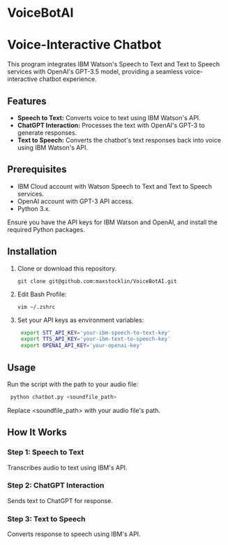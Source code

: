 # VoiceBotAI

# Voice-Interactive Chatbot

This program integrates IBM Watson's Speech to Text and Text to Speech services with OpenAI's GPT-3.5 model, providing a seamless voice-interactive chatbot experience.

## Features

- **Speech to Text:** Converts voice to text using IBM Watson's API.
- **ChatGPT Interaction:** Processes the text with OpenAI's GPT-3 to generate responses.
- **Text to Speech:** Converts the chatbot's text responses back into voice using IBM Watson's API.

## Prerequisites

- IBM Cloud account with Watson Speech to Text and Text to Speech services.
- OpenAI account with GPT-3 API access.
- Python 3.x.

Ensure you have the API keys for IBM Watson and OpenAI, and install the required Python packages.

## Installation

1. Clone or download this repository.

   ```
   git clone git@github.com:maxstocklin/VoiceBotAI.git 
   ```
3. Edit Bash Profile:

   ```
   vim ~/.zshrc 
   ```
4. Set your API keys as environment variables:

   ```bash
    export STT_API_KEY='your-ibm-speech-to-text-key'
    export TTS_API_KEY='your-ibm-text-to-speech-key'
    export OPENAI_API_KEY='your-openai-key'
   ```
## Usage

Run the script with the path to your audio file:

   ```bash
    python chatbot.py <soundfile_path>
   ```
Replace <soundfile_path> with your audio file's path.

## How It Works

### Step 1: Speech to Text
Transcribes audio to text using IBM's API.

### Step 2: ChatGPT Interaction
Sends text to ChatGPT for response.

### Step 3: Text to Speech
Converts response to speech using IBM's API.


